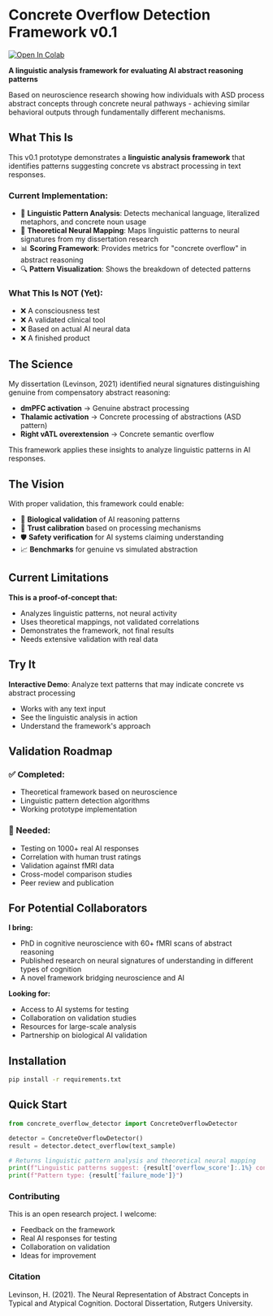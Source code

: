 # Concrete Overflow Detection Framework v0.1

[![Open In Colab](https://colab.research.google.com/assets/colab-badge.svg)](https://colab.research.google.com/github/HillaryDanan/concrete-overflow-detector/blob/main/Concrete_Overflow_Detector_Demo.ipynb)

**A linguistic analysis framework for evaluating AI abstract reasoning patterns**

Based on neuroscience research showing how individuals with ASD process abstract concepts through concrete neural pathways - achieving similar behavioral outputs through fundamentally different mechanisms.

## What This Is

This v0.1 prototype demonstrates a **linguistic analysis framework** that identifies patterns suggesting concrete vs abstract processing in text responses. 

### Current Implementation:
- 📝 **Linguistic Pattern Analysis**: Detects mechanical language, literalized metaphors, and concrete noun usage
- 🧠 **Theoretical Neural Mapping**: Maps linguistic patterns to neural signatures from my dissertation research
- 📊 **Scoring Framework**: Provides metrics for "concrete overflow" in abstract reasoning
- 🔍 **Pattern Visualization**: Shows the breakdown of detected patterns

### What This Is NOT (Yet):
- ❌ A consciousness test
- ❌ A validated clinical tool
- ❌ Based on actual AI neural data
- ❌ A finished product

## The Science

My dissertation (Levinson, 2021) identified neural signatures distinguishing genuine from compensatory abstract reasoning:
- **dmPFC activation** → Genuine abstract processing
- **Thalamic activation** → Concrete processing of abstractions (ASD pattern)
- **Right vATL overextension** → Concrete semantic overflow

This framework applies these insights to analyze linguistic patterns in AI responses.

## The Vision

With proper validation, this framework could enable:
- 🔬 **Biological validation** of AI reasoning patterns
- 🎯 **Trust calibration** based on processing mechanisms
- 🛡️ **Safety verification** for AI systems claiming understanding
- 📈 **Benchmarks** for genuine vs simulated abstraction

## Current Limitations

**This is a proof-of-concept that:**
- Analyzes linguistic patterns, not neural activity
- Uses theoretical mappings, not validated correlations
- Demonstrates the framework, not final results
- Needs extensive validation with real data

## Try It

**Interactive Demo**: Analyze text patterns that may indicate concrete vs abstract processing
- Works with any text input
- See the linguistic analysis in action
- Understand the framework's approach

## Validation Roadmap

### ✅ Completed:
- Theoretical framework based on neuroscience
- Linguistic pattern detection algorithms
- Working prototype implementation

### 🔄 Needed:
- Testing on 1000+ real AI responses
- Correlation with human trust ratings
- Validation against fMRI data
- Cross-model comparison studies
- Peer review and publication

## For Potential Collaborators

**I bring:**
- PhD in cognitive neuroscience with 60+ fMRI scans of abstract reasoning
- Published research on neural signatures of understanding in different types of cognition
- A novel framework bridging neuroscience and AI

**Looking for:**
- Access to AI systems for testing
- Collaboration on validation studies
- Resources for large-scale analysis
- Partnership on biological AI validation

## Installation

```bash
pip install -r requirements.txt
```

## Quick Start

```python
from concrete_overflow_detector import ConcreteOverflowDetector

detector = ConcreteOverflowDetector()
result = detector.detect_overflow(text_sample)

# Returns linguistic pattern analysis and theoretical neural mapping
print(f"Linguistic patterns suggest: {result['overflow_score']:.1%} concrete processing")
print(f"Pattern type: {result['failure_mode']}")
```

### Contributing
This is an open research project. I welcome:
- Feedback on the framework
- Real AI responses for testing
- Collaboration on validation
- Ideas for improvement

### Citation
Levinson, H. (2021). The Neural Representation of Abstract Concepts in 
Typical and Atypical Cognition. Doctoral Dissertation, Rutgers University.
